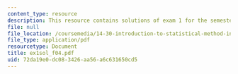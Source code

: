 ```yaml
---
content_type: resource
description: This resource contains solutions of exam 1 for the semester, fall 2004.
file: null
file_location: /coursemedia/14-30-introduction-to-statistical-method-in-economics-spring-2006/72da19e0dc083426aa56a6c631650cd5_ex1sol_f04.pdf
file_type: application/pdf
resourcetype: Document
title: ex1sol_f04.pdf
uid: 72da19e0-dc08-3426-aa56-a6c631650cd5
---
```

